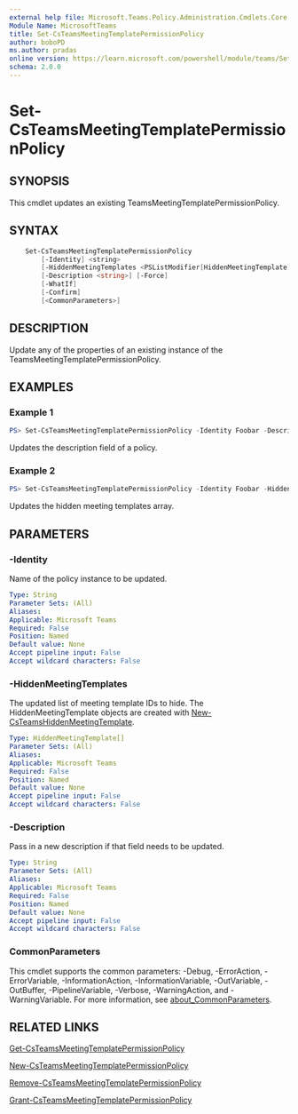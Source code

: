 ```yaml
---
external help file: Microsoft.Teams.Policy.Administration.Cmdlets.Core.dll-Help.xml
Module Name: MicrosoftTeams
title: Set-CsTeamsMeetingTemplatePermissionPolicy
author: boboPD
ms.author: pradas
online version: https://learn.microsoft.com/powershell/module/teams/Set-CsTeamsMeetingTemplatePermissionPolicy
schema: 2.0.0
---
```


# Set-CsTeamsMeetingTemplatePermissionPolicy

## SYNOPSIS

This cmdlet updates an existing TeamsMeetingTemplatePermissionPolicy.

## SYNTAX

```powershell
    Set-CsTeamsMeetingTemplatePermissionPolicy 
        [-Identity] <string> 
        [-HiddenMeetingTemplates <PSListModifier[HiddenMeetingTemplate]>] 
        [-Description <string>] [-Force]
        [-WhatIf]
        [-Confirm]
        [<CommonParameters>]
```

## DESCRIPTION

Update any of the properties of an existing instance of the TeamsMeetingTemplatePermissionPolicy.

## EXAMPLES

### Example 1

```powershell
PS> Set-CsTeamsMeetingTemplatePermissionPolicy -Identity Foobar -Description "updated description"
```

Updates the description field of a policy.

### Example 2

```powershell
PS> Set-CsTeamsMeetingTemplatePermissionPolicy -Identity Foobar -HiddenMeetingTemplates @($hiddentemplate_1, $hiddentemplate_2)
```

Updates the hidden meeting templates array.

## PARAMETERS

### -Identity

Name of the policy instance to be updated.

```yaml
Type: String
Parameter Sets: (All)
Aliases:
Applicable: Microsoft Teams
Required: False
Position: Named
Default value: None
Accept pipeline input: False
Accept wildcard characters: False
```

### -HiddenMeetingTemplates

The updated list of meeting template IDs to hide.
The HiddenMeetingTemplate objects are created with [New-CsTeamsHiddenMeetingTemplate](New-CsTeamsHiddenMeetingTemplate.md).

```yaml
Type: HiddenMeetingTemplate[]
Parameter Sets: (All)
Aliases:
Applicable: Microsoft Teams
Required: False
Position: Named
Default value: None
Accept pipeline input: False
Accept wildcard characters: False
```

### -Description

Pass in a new description if that field needs to be updated.

```yaml
Type: String
Parameter Sets: (All)
Aliases:
Applicable: Microsoft Teams
Required: False
Position: Named
Default value: None
Accept pipeline input: False
Accept wildcard characters: False
```

### CommonParameters
This cmdlet supports the common parameters: -Debug, -ErrorAction, -ErrorVariable, -InformationAction, -InformationVariable, -OutVariable, -OutBuffer, -PipelineVariable, -Verbose, -WarningAction, and -WarningVariable. For more information, see [about_CommonParameters](https://go.microsoft.com/fwlink/?LinkID=113216).

## RELATED LINKS
[Get-CsTeamsMeetingTemplatePermissionPolicy](Get-CsTeamsMeetingTemplatePermissionPolicy.yml)

[New-CsTeamsMeetingTemplatePermissionPolicy](New-CsTeamsMeetingTemplatePermissionPolicy.yml)

[Remove-CsTeamsMeetingTemplatePermissionPolicy](Remove-CsTeamsMeetingTemplatePermissionPolicy.yml)

[Grant-CsTeamsMeetingTemplatePermissionPolicy](Grant-CsTeamsMeetingTemplatePermissionPolicy.yml)
